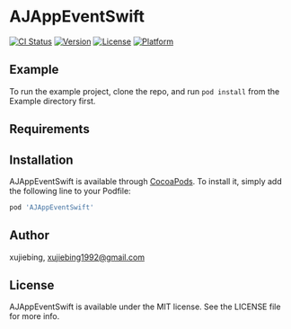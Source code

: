 # AJAppEventSwift

[![CI Status](https://img.shields.io/travis/xujiebing/AJAppEventSwift.svg?style=flat)](https://travis-ci.org/xujiebing/AJAppEventSwift)
[![Version](https://img.shields.io/cocoapods/v/AJAppEventSwift.svg?style=flat)](https://cocoapods.org/pods/AJAppEventSwift)
[![License](https://img.shields.io/cocoapods/l/AJAppEventSwift.svg?style=flat)](https://cocoapods.org/pods/AJAppEventSwift)
[![Platform](https://img.shields.io/cocoapods/p/AJAppEventSwift.svg?style=flat)](https://cocoapods.org/pods/AJAppEventSwift)

## Example

To run the example project, clone the repo, and run `pod install` from the Example directory first.

## Requirements

## Installation

AJAppEventSwift is available through [CocoaPods](https://cocoapods.org). To install
it, simply add the following line to your Podfile:

```ruby
pod 'AJAppEventSwift'
```

## Author

xujiebing, xujiebing1992@gmail.com

## License

AJAppEventSwift is available under the MIT license. See the LICENSE file for more info.
